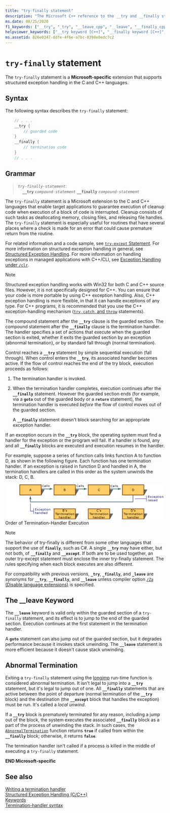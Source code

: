 ```yaml
---
title: "try-finally statement"
description: "The Microsoft C++ reference to the __try and __finally structured exception handling statements."
ms.date: 08/25/2020
f1_keywords: ["__try", "_try", "__leave_cpp", "__leave", "__finally_cpp", "__try_cpp", "__finally", "_finally"]
helpviewer_keywords: ["__try keyword [C++]", "__finally keyword [C++]", "__leave keyword [C++]", "try-catch keyword [C++], try-finally keyword", "try-finally keyword [C++]", "__finally keyword [C++], try-finally statement syntax", "__leave keyword [C++], try-finally statement", "structured exception handling [C++], try-finally"]
ms.assetid: 826e0347-ddfe-4f6e-a7bc-0398e0edc7c2
---
```

# `try-finally` statement

The `try-finally` statement is a **Microsoft-specific** extension that supports structured exception handling in the C and C++ languages.

## Syntax

The following syntax describes the `try-finally` statement:

```cpp
    // . . .
    __try {
        // guarded code
    }
    __finally {
        // termination code
    }
    // . . .
```

## Grammar

> *`try-finally-statement`*:\
> &emsp;**`__try`** *`compound-statement`* **`__finally`** *`compound-statement`*

The `try-finally` statement is a Microsoft extension to the C and C++ languages that enable target applications to guarantee execution of cleanup code when execution of a block of code is interrupted. Cleanup consists of such tasks as deallocating memory, closing files, and releasing file handles. The `try-finally` statement is especially useful for routines that have several places where a check is made for an error that could cause premature return from the routine.

For related information and a code sample, see [`try-except` Statement](../cpp/try-except-statement.md). For more information on structured exception handling in general, see [Structured Exception Handling](../cpp/structured-exception-handling-c-cpp.md). For more information on handling exceptions in managed applications with C++/CLI, see [Exception Handling under `/clr`](../extensions/exception-handling-cpp-component-extensions.md).

> [!NOTE]
> Structured exception handling works with Win32 for both C and C++ source files. However, it is not specifically designed for C++. You can ensure that your code is more portable by using C++ exception handling. Also, C++ exception handling is more flexible, in that it can handle exceptions of any type. For C++ programs, it is recommended that you use the C++ exception-handling mechanism ([`try`, `catch`, and `throw`](../cpp/try-throw-and-catch-statements-cpp.md) statements).

The compound statement after the **`__try`** clause is the guarded section. The compound statement after the **`__finally`** clause is the termination handler. The handler specifies a set of actions that execute when the guarded section is exited, whether it exits the guarded section by an exception (abnormal termination), or by standard fall through (normal termination).

Control reaches a **`__try`** statement by simple sequential execution (fall through). When control enters the **`__try`**, its associated handler becomes active. If the flow of control reaches the end of the try block, execution proceeds as follows:

1. The termination handler is invoked.

1. When the termination handler completes, execution continues after the **`__finally`** statement. However the guarded section ends (for example, via a **`goto`** out of the guarded body or a **`return`** statement), the termination handler is executed *before* the flow of control moves out of the guarded section.

   A **`__finally`** statement doesn't block searching for an appropriate exception handler.

If an exception occurs in the **`__try`** block, the operating system must find a handler for the exception or the program will fail. If a handler is found, any and all **`__finally`** blocks are executed and execution resumes in the handler.

For example, suppose a series of function calls links function A to function D, as shown in the following figure. Each function has one termination handler. If an exception is raised in function D and handled in A, the termination handlers are called in this order as the system unwinds the stack: D, C, B.

![Order of termination&#45;handler execution](../cpp/media/vc38cx1.gif "Order of termination&#45;handler execution") <br/>
Order of Termination-Handler Execution

> [!NOTE]
> The behavior of try-finally is different from some other languages that support the use of **`finally`**, such as C#.  A single **`__try`** may have either, but not both, of **`__finally`** and **`__except`**.  If both are to be used together, an outer try-except statement must enclose the inner try-finally statement.  The rules specifying when each block executes are also different.

For compatibility with previous versions, **`_try`**, **`_finally`**, and **`_leave`** are synonyms for **`__try`**, **`__finally`**, and **`__leave`** unless compiler option [`/Za` (Disable language extensions)](../build/reference/za-ze-disable-language-extensions.md) is specified.

## The __leave Keyword

The **`__leave`** keyword is valid only within the guarded section of a `try-finally` statement, and its effect is to jump to the end of the guarded section. Execution continues at the first statement in the termination handler.

A **`goto`** statement can also jump out of the guarded section, but it degrades performance because it invokes stack unwinding. The **`__leave`** statement is more efficient because it doesn't cause stack unwinding.

## Abnormal Termination

Exiting a `try-finally` statement using the [longjmp](../c-runtime-library/reference/longjmp.md) run-time function is considered abnormal termination. It isn't legal to jump into a **`__try`** statement, but it's legal to jump out of one. All **`__finally`** statements that are active between the point of departure (normal termination of the **`__try`** block) and the destination (the **`__except`** block that handles the exception) must be run. It's called a *local unwind*.

If a **`__try`** block is prematurely terminated for any reason, including a jump out of the block, the system executes the associated **`__finally`** block as a part of the process of unwinding the stack. In such cases, the [`AbnormalTermination`](/windows/win32/Debug/abnormaltermination) function returns **`true`** if called from within the **`__finally`** block; otherwise, it returns **`false`**.

The termination handler isn't called if a process is killed in the middle of executing a `try-finally` statement.

**END Microsoft-specific**

## See also

[Writing a termination handler](../cpp/writing-a-termination-handler.md)<br/>
[Structured Exception Handling (C/C++)](../cpp/structured-exception-handling-c-cpp.md)<br/>
[Keywords](../cpp/keywords-cpp.md)<br/>
[Termination-handler syntax](/windows/win32/Debug/termination-handler-syntax)
